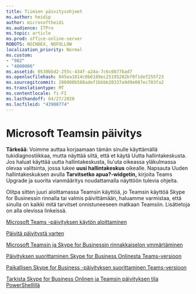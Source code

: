```yaml
---
title: Tiimien päivitysohjeet
ms.author: heidip
author: microsoftheidi
ms.audience: ITPro
ms.topic: article
ms.prod: office-online-server
ROBOTS: NOINDEX, NOFOLLOW
localization_priority: Normal
ms.custom:
- "982"
- "4000006"
ms.assetid: 0530bbd2-255c-434f-a24a-7c6c0877bad7
ms.openlocfilehash: 045ea1814c0b6189ec25195202bf0f1def255f23
ms.sourcegitcommit: 286000b588adef1bbbb28337a9d9e087ec783fa2
ms.translationtype: MT
ms.contentlocale: fi-FI
ms.lasthandoff: 04/27/2020
ms.locfileid: "43908774"
---
```

# <a name="microsoft-teams-upgrade"></a>Microsoft Teamsin päivitys

**Tärkeää**: Voimme auttaa korjaamaan tämän sinulle käyttämällä tukidiagnostiikkaa, mutta näyttää siltä, että et käytä Uutta hallintakeskusta. Jos haluat käyttää uutta hallintakeskusta, liu'uta oikeassa yläkulmassa olevaa valitsinta, jossa lukee **uusi hallintakeskus** oikealle. Napsauta Uuden hallintakeskuksen avulla **Tarvitsetko apua?-widgetin,** kirjoita Teams Upgrade ja suorita vianmääritys noudattamalla näyttöön tulevia ohjeita.

Olitpa sitten juuri aloittamassa Teamsin käyttöä, jo Teamsin käyttöä Skype for Businessin rinnalla tai valmis päivittämään, haluamme varmistaa, että sinulla on kaikki mitä tarvitset onnistuneeseen matkaan Teamsiin. Lisätietoja on alla olevissa linkeissä.

[Microsoft Teams -päivityksen käytön aloittaminen](https://docs.microsoft.com/MicrosoftTeams/upgrade-start-here)

[Päivitä päivitystä varten](https://docs.microsoft.com/MicrosoftTeams/upgrade-plan-journey)

[Microsoft Teamsin ja Skype for Businessin rinnakkaiselon ymmärtäminen](https://docs.microsoft.com/MicrosoftTeams/teams-and-skypeforbusiness-coexistence-and-interoperability)

[Päivityksen suorittaminen Skype for Business Onlinesta Teams-versioon](https://docs.microsoft.com/MicrosoftTeams/upgrade-to-teams-execute-skypeforbusinessonline)

[Paikallisen Skype for Business -päivityksen suorittaminen Teams-versioon](https://docs.microsoft.com/MicrosoftTeams/upgrade-to-teams-execute-skypeforbusinesshybridonprem)
 
[Tarkista Skype for Business Onlinen ja Teamsin päivityksen tila PowerShellillä](https://docs.microsoft.com/powershell/module/skype/get-csteamsupgradestatus?view=skype-ps)